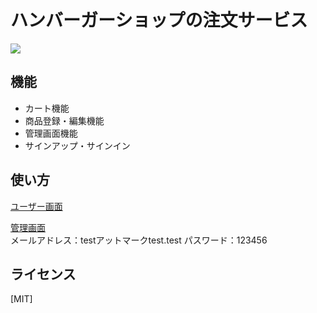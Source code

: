 # ハンバーガーショップの注文サービス

![](https://firebasestorage.googleapis.com/v0/b/hamburger-shop-45f18.appspot.com/o/images%2Fhamburger-shop.png?alt=media&token=44b92581-10ac-4b01-9acf-07648735e6d3)


## 機能

- カート機能
- 商品登録・編集機能
- 管理画面機能
- サインアップ・サインイン

## 使い方

[ユーザー画面](https://portfolio-hamburger-d9ky.vercel.app/)


[管理画面](https://portfolio-hamburger-d9ky.vercel.app/dashboard/signin)  
メールアドレス：testアットマークtest.test
パスワード：123456

## ライセンス

[MIT]
